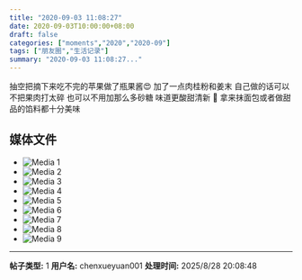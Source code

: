 ```yaml
---
title: "2020-09-03 11:08:27"
date: 2020-09-03T10:00:00+08:00
draft: false
categories: ["moments","2020","2020-09"]
tags: ["朋友圈","生活记录"]
summary: "2020-09-03 11:08:27..."
---
```


抽空把摘下来吃不完的苹果做了瓶果酱😍
加了一点肉桂粉和姜末
自己做的话可以不把果肉打太碎
也可以不用加那么多砂糖
味道更酸甜清新 🍎
拿来抹面包或者做甜品的馅料都十分美味

## 媒体文件

- ![Media 1](/Moments/photos/2020-09-03/202009031108270.jpg)
- ![Media 2](/Moments/photos/2020-09-03/202009031108271.jpg)
- ![Media 3](/Moments/photos/2020-09-03/202009031108272.jpg)
- ![Media 4](/Moments/photos/2020-09-03/202009031108273.jpg)
- ![Media 5](/Moments/photos/2020-09-03/202009031108274.jpg)
- ![Media 6](/Moments/photos/2020-09-03/202009031108275.jpg)
- ![Media 7](/Moments/photos/2020-09-03/202009031108276.jpg)
- ![Media 8](/Moments/photos/2020-09-03/202009031108277.jpg)
- ![Media 9](/Moments/photos/2020-09-03/202009031108278.jpg)

---

**帖子类型:** 1
**用户名:** chenxueyuan001
**处理时间:** 2025/8/28 20:08:48